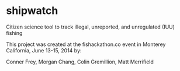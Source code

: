 shipwatch
=========

Citizen science tool to track illegal, unreported, and unregulated (IUU) fishing


This project was created at the fishackathon.co event in
Monterey California, June 13-15, 2014 by:

Conner Frey, 
Morgan Chang, 
Colin Gremillion, 
Matt Merrifield
